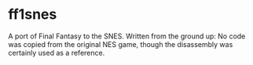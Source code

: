 # ff1snes

A port of Final Fantasy to the SNES.  Written from the ground up: No code was copied from the original NES game, though the disassembly was certainly used as a reference.

